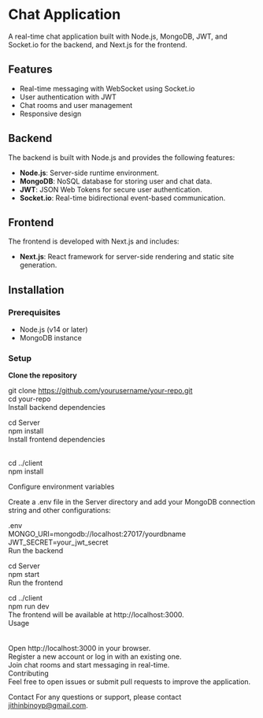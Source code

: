 # Chat Application
A real-time chat application built with Node.js, MongoDB, JWT, and Socket.io for the backend, and Next.js for the frontend.

## Features

- Real-time messaging with WebSocket using Socket.io
- User authentication with JWT
- Chat rooms and user management
- Responsive design

## Backend

The backend is built with Node.js and provides the following features:

- **Node.js**: Server-side runtime environment.
- **MongoDB**: NoSQL database for storing user and chat data.
- **JWT**: JSON Web Tokens for secure user authentication.
- **Socket.io**: Real-time bidirectional event-based communication.

## Frontend

The frontend is developed with Next.js and includes:

- **Next.js**: React framework for server-side rendering and static site generation.

## Installation

### Prerequisites

- Node.js (v14 or later)
- MongoDB instance

### Setup

**Clone the repository**


   git clone https://github.com/yourusername/your-repo.git<br>
   cd your-repo <br>
Install backend dependencies<br>



cd Server<br>
npm install<br>
Install frontend dependencies<br>
<br>


cd ../client<br>
npm install<br>

Configure environment variables

Create a .env file in the Server directory and add your MongoDB connection string and other configurations:

.env<br>
MONGO_URI=mongodb://localhost:27017/yourdbname<br>
JWT_SECRET=your_jwt_secret<br>
Run the backend<br>


cd Server <br>
npm start<br>
Run the frontend
<br>


cd ../client<br>
npm run dev<br>
The frontend will be available at http://localhost:3000.
<br>
Usage<br><br><br>
Open http://localhost:3000 in your browser.<br>
Register a new account or log in with an existing one.<br>
Join chat rooms and start messaging in real-time.<br>
Contributing<br>
Feel free to open issues or submit pull requests to improve the application.<br>



Contact
For any questions or support, please contact jithinbinoyp@gmail.com.

